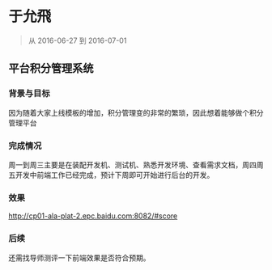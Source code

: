 # 于允飛

> 从 2016-06-27 到 2016-07-01


## 平台积分管理系统

### 背景与目标

因为随着大家上线模板的增加，积分管理变的非常的繁琐，因此想着能够做个积分管理平台

### 完成情况

周一到周三主要是在装配开发机、测试机、熟悉开发环境、查看需求文档，周四周五开发中前端工作已经完成，预计下周即可开始进行后台的开发。

### 效果

http://cp01-ala-plat-2.epc.baidu.com:8082/#score

### 后续

还需找导师测评一下前端效果是否符合预期。


